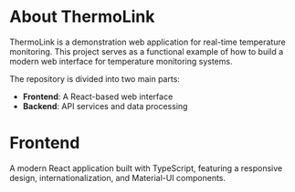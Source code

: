 # About ThermoLink

ThermoLink is a demonstration web application for real-time temperature monitoring. This project serves as a functional example of how to build a modern web interface for temperature monitoring systems.

The repository is divided into two main parts:

- **Frontend**: A React-based web interface
- **Backend**: API services and data processing

# Frontend

A modern React application built with TypeScript, featuring a responsive design, internationalization, and Material-UI components.
